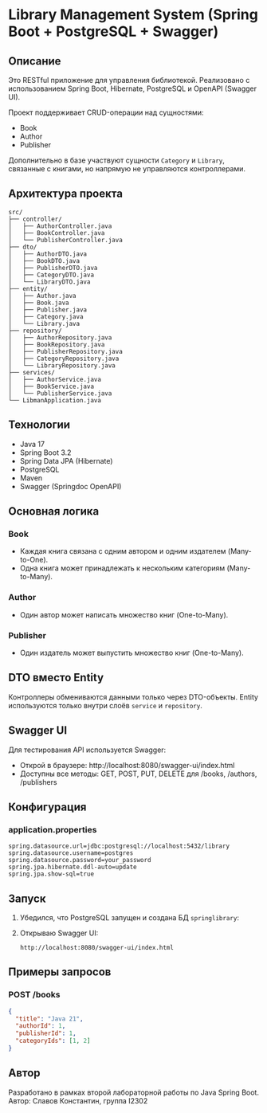 # Library Management System (Spring Boot + PostgreSQL + Swagger)

## Описание

Это RESTful приложение для управления библиотекой. Реализовано с использованием Spring Boot, Hibernate, PostgreSQL и OpenAPI (Swagger UI).

Проект поддерживает CRUD-операции над сущностями:

- Book
- Author
- Publisher

Дополнительно в базе участвуют сущности `Category` и `Library`, связанные с книгами, но напрямую не управляются контроллерами.

## Архитектура проекта

```
src/
├── controller/
│   ├── AuthorController.java
│   ├── BookController.java
│   └── PublisherController.java
├── dto/
│   ├── AuthorDTO.java
│   ├── BookDTO.java
│   ├── PublisherDTO.java
│   ├── CategoryDTO.java
│   └── LibraryDTO.java
├── entity/
│   ├── Author.java
│   ├── Book.java
│   ├── Publisher.java
│   ├── Category.java
│   └── Library.java
├── repository/
│   ├── AuthorRepository.java
│   ├── BookRepository.java
│   ├── PublisherRepository.java
│   ├── CategoryRepository.java
│   └── LibraryRepository.java
├── services/
│   ├── AuthorService.java
│   ├── BookService.java
│   └── PublisherService.java
└── LibmanApplication.java
```

## Технологии

- Java 17
- Spring Boot 3.2
- Spring Data JPA (Hibernate)
- PostgreSQL
- Maven
- Swagger (Springdoc OpenAPI)

## Основная логика

### Book

- Каждая книга связана с одним автором и одним издателем (Many-to-One).
- Одна книга может принадлежать к нескольким категориям (Many-to-Many).

### Author

- Один автор может написать множество книг (One-to-Many).

### Publisher

- Один издатель может выпустить множество книг (One-to-Many).

## DTO вместо Entity

Контроллеры обмениваются данными только через DTO-объекты. Entity используются только внутри слоёв `service` и `repository`.

## Swagger UI

Для тестирования API используется Swagger:

- Открой в браузере: http://localhost:8080/swagger-ui/index.html
- Доступны все методы: GET, POST, PUT, DELETE для /books, /authors, /publishers

## Конфигурация

### application.properties

```
spring.datasource.url=jdbc:postgresql://localhost:5432/library
spring.datasource.username=postgres
spring.datasource.password=your_password
spring.jpa.hibernate.ddl-auto=update
spring.jpa.show-sql=true
```

## Запуск

1. Убедился, что PostgreSQL запущен и создана БД `springlibrary`:

2. Открываю Swagger UI:
   ```
   http://localhost:8080/swagger-ui/index.html
   ```

## Примеры запросов

### POST /books

```json
{
  "title": "Java 21",
  "authorId": 1,
  "publisherId": 1,
  "categoryIds": [1, 2]
}
```

## Автор

Разработано в рамках второй лабораторной работы по Java Spring Boot.  
Автор: Славов Константин, группа I2302
